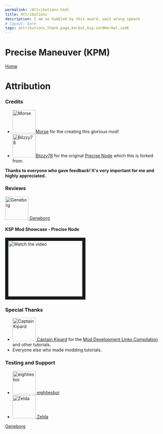```yaml
---
permalink: /Attributions.html
title: Attributions
description: I am so humbled by this award, wait wrong speach
# layout: bare
tags: attributions,thank,page,kerbal,ksp,zer0Kerbal,zedK
---
```


<!--
Attributions.md v1.0.3.0
PreciseManeuver! (KPM)
created: 01 Feb 2022
updated: 01 Feb 2022
-->

<script src="https://kit.fontawesome.com/0ea5493613.js" crossorigin="anonymous"></script>
<i class="fa fa-gear fa-spin fa-2x" style="color: firebrick"></i>
# Precise Maneuver (KPM)
[Home](https://zer0kerbal.github.io/PreciseManeuver)

# Attribution

### Credits

<ul>
  <li><a href="https://forum.kerbalspaceprogram.com/index.php?/profile/154930-*/"><img border="0" alt="Morse" src="https://kerbal-forum-uploads.s3.us-west-2.amazonaws.com/monthly_2016_08/av.png.6f02009e3410248d2e18cdfe7b1e791f.thumb.png.860a421f445db1b460be448a6723b89f.png" width="75" height="75" >Morse</a> for the creating this glorious mod!</li>
  <li><a href="https://forum.kerbalspaceprogram.com/index.php?/profile/68543-*/"><img border="0" alt="Bilzzy78" src="https://kerbal-forum-uploads.s3.us-west-2.amazonaws.com/profile/photo-68543.png" width="75" height="75" >Blizzy78</a> for the original <a href="https://forum.kerbalspaceprogram.com/index.php?/topic/44129-*/": >Precise Node</a> which this is forked from.</li>
</ul>

**Thanks to everyone who gave feedback! It's very important for me and highly appreciated.**

### Reviews

<a href="https://www.youtube.com/channel/UC2iOM59Mk6NuJdstXAcCJsg"><img border="0"  alt="Geneborg" src="http://images.modhoster.de/system/files/0064/2315/thumb/geneborg.jpg" width="75" height="75" > Geneborg</a>

#### KSP Mod Showcase - Precise Node

<a href="http://www.youtube.com/watch?feature=player_embedded&v=IcTQ4YwxLGc"  target="_blank">
<img src="http://img.youtube.com/vi/IcTQ4YwxLGc/mqdefault.jpg" alt="Watch the video" width="240"  height="180" border="10" /></a>

### Special Thanks

<ul>
  <li><a href="https://forum.kerbalspaceprogram.com/index.php?/profile/70516-captainkipard/"><img border="0" alt="Captain Kipard" src="https://kerbal-forum-uploads.s3.us-west-2.amazonaws.com/monthly_12_2015/itsame.png.3227b08e54fc9e3eaa0c6c2ad8e9ad07.thumb.png.5d3a3eb0344a23048ea58826e47b9781.png" width="75" height="75" > Captain Kipard</a> for the <a href="https://forum.kerbalspaceprogram.com/index.php?/topic/85372-*/"> Mod Development Links Compilation</a> and other tutorials.</li>
  <li>Everyone else who made modding tutorials.</li>
</ul>

### Testing and Support

<ul>
  <li><a href="https://forum.kerbalspaceprogram.com/index.php?/profile/133828-eightiesboi/"><img border="0" alt="eightiesboi" src="https://kerbal-forum-uploads.s3.us-west-2.amazonaws.com/monthly_2018_01/happy_velociraptor_dinosaur_greeting_cards-r918b99ab65894a198682f360e419773a_xvuak_8byvr_512.thumb.jpg.00c28897eef8a91ee74f6cb59a9bbb5f.jpg" width="75" height="75" > eightiesboi</a></li>
  <li><a href="https://forum.kerbalspaceprogram.com/index.php?/profile/66411-zelda/"><img border="0" alt="Zelda" src="https://kerbal-forum-uploads.s3.us-west-2.amazonaws.com/monthly_2019_07/LoZ_RGB_960x960.thumb.jpg.32a815400e819b11482764bdea71373c.jpg" width="75" height="75" > Zelda</a></li>
</ul>

<!-- this file CC BY-NC-ND 3.0 Unported by zer0Kerbal -->

[zer0Kerbal]: https://forum.kerbalspaceprogram.com/index.php?/profile/190933-*/ "zer0Kerbal"
[morse]: https://forum.kerbalspaceprogram.com/index.php?/profile/154930-*/ "Morse"

[blizzy79]: https://forum.kerbalspaceprogram.com/index.php?/profile/68543-*/ "Blizzy78"
[cptkipard]: https://forum.kerbalspaceprogram.com/index.php?/profile/70516-*/ "Captain Kipard"
[Geneborg](https://www.youtube.com/channel/UC2iOM59Mk6NuJdstXAcCJsg)
